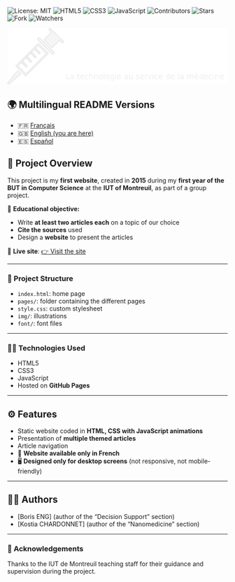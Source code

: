 ![License: MIT](https://img.shields.io/badge/Licence-MIT-green)
![HTML5](https://img.shields.io/badge/HTML5-E34F26?style=for-the-badge&logo=html5&logoColor=white)
![CSS3](https://img.shields.io/badge/CSS3-1572B6?style=for-the-badge&logo=css3&logoColor=white)
![JavaScript](https://img.shields.io/badge/JavaScript-yellow?logo=javascript)
![Contributors](https://img.shields.io/badge/contributor-3-orange)
![Stars](https://img.shields.io/github/stars/Fab16BSB/KerMTech?color=orange)
![Fork](https://img.shields.io/github/forks/Fab16BSB/KerMTech?color=orange)
![Watchers](https://img.shields.io/github/watchers/Fab16BSB/KerMTech?color=orange)

<img src="images/logo.png" alt="Logo" width="1000"/>

## 🌍 Multilingual README Versions

- 🇫🇷 [Français](./README.fr.md)
- 🇬🇧 [English (you are here)](#)
- 🇪🇸 [Español](./README.es.md)

## 📘 Project Overview

This project is my **first website**, created in **2015** during my **first year of the BUT in Computer Science** at the **IUT of Montreuil**, as part of a group project.

🎯 **Educational objective:**
- Write **at least two articles each** on a topic of our choice
- **Cite the sources** used
- Design a **website** to present the articles

🔗 **Live site**: [👉 Visit the site](https://fab16bsb.github.io/KerMTech/)

---

### 📁 Project Structure

- `index.html`: home page
- `pages/`: folder containing the different pages
- `style.css`: custom stylesheet
- `img/`: illustrations
- `font/`: font files

---

### 🧑‍💻 Technologies Used

- HTML5  
- CSS3  
- JavaScript  
- Hosted on **GitHub Pages**

---

## ⚙️ Features

- Static website coded in **HTML, CSS with JavaScript animations**
- Presentation of **multiple themed articles**
- Article navigation
- 📌 **Website available only in French**
- 🖥️ **Designed only for desktop screens** (not responsive, not mobile-friendly)

---

## 🧑‍💻 Authors

- [Boris ENG] (author of the “Decision Support” section)
- [Kostia CHARDONNET] (author of the “Nanomedicine” section)

---

### 🙌 Acknowledgements

Thanks to the IUT de Montreuil teaching staff for their guidance and supervision during the project.
